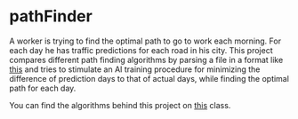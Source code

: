 # pathFinder
A worker is trying to find the optimal path to go to work each morning. For each day he has traffic predictions for each road in his city.
This project compares different path finding algorithms by parsing a file in a format like [this](https://github.com/ctsiaousis/pathFinder/blob/main/pathFinder/sampleGraph1.txt)
and tries to stimulate an AI training procedure for minimizing the difference of prediction days to that of actual days, while finding the optimal path for each day.


You can find the algorithms behind this project on [this](./pathFinder/pathFinder/Algorithms.java) class.
